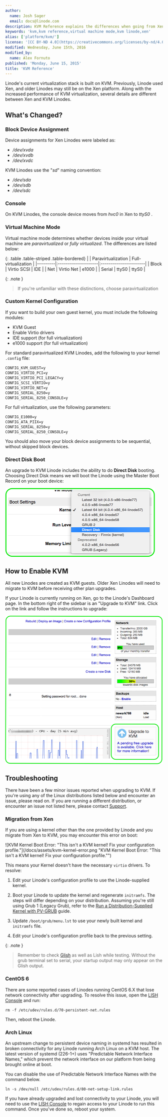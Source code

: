```yaml
---
author:
  name: Josh Sager
  email: docs@linode.com
description: KVM Reference explains the differences when going from Xen to KVM virtualization.
keywords: 'kvm,kvm reference,virtual machine mode,kvm linode,xen'
alias: ['platform/kvm/']
license: '[CC BY-ND 4.0](https://creativecommons.org/licenses/by-nd/4.0)'
modified: Wednesday, June 15th, 2016
modified_by:
  name: Alex Fornuto
published: 'Monday, June 15, 2015'
title: 'KVM Reference'
---
```


Linode's current virtualization stack is built on KVM. Previously, Linode used Xen, and older Linodes may still be on the Xen platform. Along with the increased performance of KVM virtualization, several details are different between Xen and KVM Linodes.

## What's Changed?

### Block Device Assignment

Device assignments for Xen Linodes were labeled as:

 * */dev/xvda*
 * */dev/xvdb*
 * */dev/xvdc*

 
KVM Linodes use the "*sd*" naming convention:

 * */dev/sda*
 * */dev/sdb*
 * */dev/sdc*

### Console

On KVM Linodes, the console device moves from *hvc0* in Xen to *ttyS0* .

### Virtual Machine Mode 

Virtual machine mode determines whether devices inside your virtual machine are *paravirtualized* or *fully virtualized*. The differences are listed below:

{: .table .table-striped .table-bordered}
|         | Paravirtualization  | Full-virtualization   |
|---------|:--------------------|:----------------------|
| Block   | Virtio SCSI         | IDE                   |
| Net     | Virtio Net          | e1000                 |
| Serial  | ttyS0               | ttyS0                 |

{: .note }
> If you're unfamiliar with these distinctions, choose paravirtualization

### Custom Kernel Configuration

If you want to build your own guest kernel, you must include the following modules:

* KVM Guest
* Enable Virtio drivers
* IDE support (for full virtualization)
* e1000 support (for full virtualization)

For standard paravirtualized KVM Linodes, add the following to your kernel `.config` file:

    CONFIG_KVM_GUEST=y
    CONFIG_VIRTIO_PCI=y
    CONFIG_VIRTIO_PCI_LEGACY=y
    CONFIG_SCSI_VIRTIO=y
    CONFIG_VIRTIO_NET=y
    CONFIG_SERIAL_8250=y
    CONFIG_SERIAL_8250_CONSOLE=y

For full virtualization, use the following parameters:

    CONFIG_E1000=y
    CONFIG_ATA_PIIX=y
    CONFIG_SERIAL_8250=y
    CONFIG_SERIAL_8250_CONSOLE=y
    
You should also move your block device assignments to be sequential, without skipped block devices.

### Direct Disk Boot

An upgrade to KVM Linode includes the ability to do **Direct Disk** booting. Choosing Direct Disk means we will boot the Linode using the Master Boot Record on your boot device:

[![Direct Disk Boot Mode.](/docs/assets/config_direct_disk.png)](/docs/assets/config_direct_disk.png)

## How to Enable KVM

All new Linodes are created as KVM guests. Older Xen Linodes will need to migrate to KVM before receiving other plan upgrades.

If your Linode is currently running on Xen, go to the Linode's Dashboard page. In the bottom right of the sidebar is an "Upgrade to KVM" link. Click on the link and follow the instructions to upgrade:

  [![The KVM Upgrade Button.](/docs/assets/kvm_upgrade_context.png)](/docs/assets/kvm_upgrade_context.png)

## Troubleshooting

There have been a few minor issues reported when upgrading to KVM. If you're using any of the Linux distributions listed below and encounter an issue, please read on. If you are running a different distribution, or encounter an issue not listed here, please contact [Support](/docs/platform/support).

### Migration from Xen

If you are using a kernel other than the one provided by Linode and you migrate from Xen to KVM, you may encounter this error on boot:

![KVM Kernel Boot Error: "This isn't a KVM kernel! Fix your configuration profile."](/docs/assets/kvm-kernel-error.png "KVM Kernel Boot Error: "This isn't a KVM kernel! Fix your configuration profile."")

This means your Kernel doesn't have the necessary `virtio` drivers. To resolve:

1.  Edit your Linode's configuration profile to use the Linode-supplied kernel.

2.  Boot your Linode to update the kernel and regenerate `initramfs`. The steps will differ depending on your distribution. Assuming you're still using Grub 1 (Legacy Grub), refer to the [Run a Distribution-Supplied Kernel with PV-GRUB](/docs/tools-reference/custom-kernels-distros/run-a-distributionsupplied-kernel-with-pvgrub) guide.

3.  Update `/boot/grub/menu.lst` to use your newly built kernel and `initramfs` file.

3.  Edit your Linode's configuration profile back to the previous setting.

{: .note }
> Remember to check [Glish](/docs/networking/use-the-graphic-shell-glish) as well as Lish while testing. Without the grub terminal set to serial, your startup output may only appear on the Glish output.

### CentOS 6

There are some reported cases of Linodes running CentOS 6.X that lose network connectivity after upgrading. To resolve this issue, open the [LISH Console](/docs/networking/using-the-linode-shell-lish) and run:

    rm -f /etc/udev/rules.d/70-persistent-net.rules

Then, reboot the Linode. 

### Arch Linux

An upstream change to persistent device naming in systemd has resulted in broken connectivity for any Linode running Arch Linux on a KVM host. The latest version of systemd (226-1+) uses "Predictable Network Interface Names," which prevent the network interface on our platform from being brought online at boot.

You can disable the use of Predictable Network Interface Names with the command below. 

    ln -s /dev/null /etc/udev/rules.d/80-net-setup-link.rules

If you have already upgraded and lost connectivity to your Linode, you will need to use the [LISH Console](/docs/networking/using-the-linode-shell-lish) to regain access to your Linode to run this command. Once you've done so, reboot your system.
